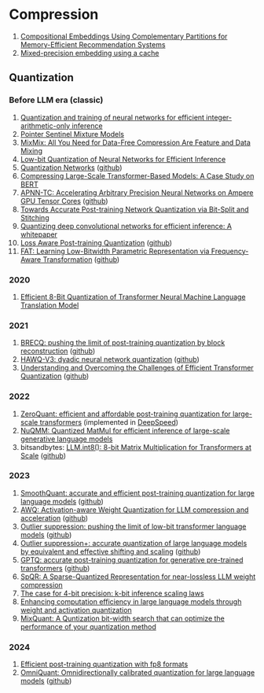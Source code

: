 # Compression
1. [Compositional Embeddings Using Complementary Partitions for Memory-Efficient Recommendation Systems](https://github.com/vvchernov/LLM_info/blob/main/papers/compression/compositional_embedding.pdf)
2. [Mixed-precision embedding using a cache]()

## Quantization

### Before LLM era (classic)
1. [Quantization and training of neural networks for efficient integer-arithmetic-only inference](https://github.com/vvchernov/LLM_info/blob/main/papers/compression/quantization/before_llm/NN_with_int_arithmetic_only.pdf)
2. [Pointer Sentinel Mixture Models](https://github.com/vvchernov/LLM_info/blob/main/papers/compression/quantization/before_llm/sentinel_mixture_models.pdf)
3. [MixMix: All You Need for Data-Free Compression Are Feature and Data Mixing](https://github.com/vvchernov/LLM_info/blob/main/papers/compression/quantization/before_llm/MixMix.pdf)
4. [Low-bit Quantization of Neural Networks for Efficient Inference](https://github.com/vvchernov/LLM_info/blob/main/papers/compression/quantization/before_llm/low_bit_quant.pdf)
5. [Quantization Networks](https://github.com/vvchernov/LLM_info/blob/main/papers/compression/quantization/before_llm/quantization_networks.pdf) ([github](https://github.com/aliyun/alibabacloud-quantization-networks))
6. [Compressing Large-Scale Transformer-Based Models: A Case Study on BERT](https://github.com/vvchernov/LLM_info/blob/main/papers/compression/quantization/before_llm/compressing_large_scale_transformer_based_models.pdf)
7. [APNN-TC: Accelerating Arbitrary Precision Neural Networks on Ampere GPU Tensor Cores](https://github.com/vvchernov/LLM_info/blob/main/papers/compression/quantization/before_llm/apnn-tc.pdf) ([github](https://github.com/BoyuanFeng/APNN-TC))
8. [Towards Accurate Post-training Network Quantization via Bit-Split and Stitching](https://github.com/vvchernov/LLM_info/blob/main/papers/compression/quantization/before_llm/bit_split.pdf)
9. [Quantizing deep convolutional networks for efficient inference: A whitepaper]()
10. [Loss Aware Post-training Quantization]() ([github](https://github.com/ynahshan/nn-quantization-pytorch/tree/master/lapq))
11. [FAT: Learning Low-Bitwidth Parametric Representation via Frequency-Aware Transformation]() ([github](https://github.com/ChaofanTao/FAT_Quantization))

### 2020
1. [Efficient 8-Bit Quantization of Transformer Neural Machine Language Translation Model](https://github.com/vvchernov/LLM_info/blob/main/papers/compression/quantization/efficient_8bit_quant.pdf)

### 2021
1. [BRECQ: pushing the limit of post-training quantization by block reconstruction](https://github.com/vvchernov/LLM_info/blob/main/papers/compression/quantization/BRECQ.pdf) ([github](https://github.com/yhhhli/BRECQ))
2. [HAWQ-V3: dyadic neural network quantization](https://github.com/vvchernov/LLM_info/blob/main/papers/compression/quantization/HAWQ-v3.pdf) ([github](https://github.com/zhen-dong/hawq.git))
3. [Understanding and Overcoming the Challenges of Efficient Transformer Quantization]() ([github](https://github.com/qualcomm-ai-research/transformer-quantization))

### 2022
1. [ZeroQuant: efficient and affordable post-training quantization for large-scale transformers](https://github.com/vvchernov/LLM_info/blob/main/papers/compression/quantization/ZeroQuant.pdf) (implemented in [DeepSpeed](https://github.com/microsoft/DeepSpeed))
2. [NuQMM: Quantized MatMul for efficient inference of large-scale generative language models](https://github.com/vvchernov/LLM_info/blob/main/papers/compression/quantization/NuQMM.pdf)
3. bitsandbytes: [LLM.int8(): 8-bit Matrix Multiplication for Transformers at Scale]() ([github](https://github.com/bitsandbytes-foundation/bitsandbytes))

### 2023
1. [SmoothQuant: accurate and efficient post-training quantization for large language models](https://github.com/vvchernov/LLM_info/blob/main/papers/compression/quantization/SmoothQuant.pdf) ([github](https://github.com/mit-han-lab/smoothquant))
2. [AWQ: Activation-aware Weight Quantization for LLM compression and acceleration](https://github.com/vvchernov/LLM_info/blob/main/papers/compression/quantization/AWQ.pdf) ([github](https://github.com/mit-han-lab/llm-awq))
3. [Outlier suppression: pushing the limit of low-bit transformer language models](https://github.com/vvchernov/LLM_info/blob/main/papers/compression/quantization/OutlierSuppression.pdf) ([github](https://github.com/wimh966/outlier_suppression))
4. [Outlier suppression+: accurate quantization of large language models by equivalent and effective shifting and scaling](https://github.com/vvchernov/LLM_info/blob/main/papers/compression/quantization/OutlierSuppresion_plus.pdf) ([github](https://github.com/ModelTC/Outlier_Suppression_Plus))
5. [GPTQ: accurate post-training quantization for generative pre-trained transformers](https://github.com/vvchernov/LLM_info/blob/main/papers/compression/quantization/GPTQ.pdf) ([github](https://github.com/IST-DASLab/gptq))
6. [SpQR: A Sparse-Quantized Representation for near-lossless LLM weight compression](https://github.com/vvchernov/LLM_info/blob/main/papers/compression/quantization/SpQR.pdf)
7. [The case for 4-bit precision: k-bit inference scaling laws](https://github.com/vvchernov/LLM_info/blob/main/papers/compression/quantization/kbit-inference-scaling-laws.pdf)
8. [Enhancing computation efficiency in large language models through weight and activation quantization](https://github.com/vvchernov/LLM_info/blob/main/papers/compression/quantization/aqas_slac.pdf)
9. [MixQuant: A Quntization bit-width search that can optimize the performance of your quantization method](https://github.com/vvchernov/LLM_info/blob/main/papers/compression/quantization/MixQuant.pdf)

### 2024
1. [Efficient post-training quantization with fp8 formats](https://github.com/vvchernov/LLM_info/blob/main/papers/compression/quantization/fp8_ptq.pdf)
2. [OmniQuant: Omnidirectionally calibrated quantization for large language models](https://github.com/vvchernov/LLM_info/blob/main/papers/compression/quantization/omni_quant.pdf) ([github](https://github.com/OpenGVLab/OmniQuant))
